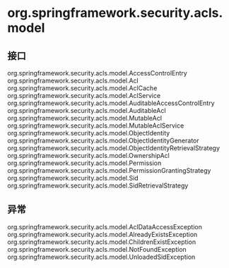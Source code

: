# org.springframework.security.acls.model

## 接口

org.springframework.security.acls.model.AccessControlEntry
org.springframework.security.acls.model.Acl
org.springframework.security.acls.model.AclCache
org.springframework.security.acls.model.AclService
org.springframework.security.acls.model.AuditableAccessControlEntry
org.springframework.security.acls.model.AuditableAcl
org.springframework.security.acls.model.MutableAcl
org.springframework.security.acls.model.MutableAclService
org.springframework.security.acls.model.ObjectIdentity
org.springframework.security.acls.model.ObjectIdentityGenerator
org.springframework.security.acls.model.ObjectIdentityRetrievalStrategy
org.springframework.security.acls.model.OwnershipAcl
org.springframework.security.acls.model.Permission
org.springframework.security.acls.model.PermissionGrantingStrategy
org.springframework.security.acls.model.Sid
org.springframework.security.acls.model.SidRetrievalStrategy

## 异常

org.springframework.security.acls.model.AclDataAccessException
org.springframework.security.acls.model.AlreadyExistsException
org.springframework.security.acls.model.ChildrenExistException
org.springframework.security.acls.model.NotFoundException
org.springframework.security.acls.model.UnloadedSidException




